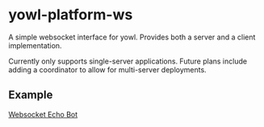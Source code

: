 # yowl-platform-ws

A simple websocket interface for yowl. Provides both a server and a client implementation.

Currently only supports single-server applications. Future plans include adding a coordinator to allow for multi-server deployments.

## Example

[Websocket Echo Bot](https://github.com/brianbrunner/yowl-examples/tree/master/examples/web/)
